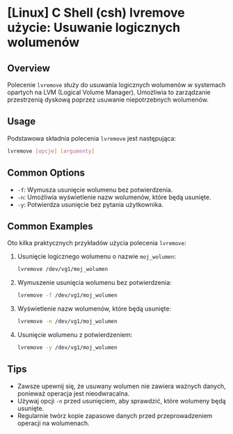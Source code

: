 # [Linux] C Shell (csh) lvremove użycie: Usuwanie logicznych wolumenów

## Overview
Polecenie `lvremove` służy do usuwania logicznych wolumenów w systemach opartych na LVM (Logical Volume Manager). Umożliwia to zarządzanie przestrzenią dyskową poprzez usuwanie niepotrzebnych wolumenów.

## Usage
Podstawowa składnia polecenia `lvremove` jest następująca:

```bash
lvremove [opcje] [argumenty]
```

## Common Options
- `-f`: Wymusza usunięcie wolumenu bez potwierdzenia.
- `-n`: Umożliwia wyświetlenie nazw wolumenów, które będą usunięte.
- `-y`: Potwierdza usunięcie bez pytania użytkownika.

## Common Examples
Oto kilka praktycznych przykładów użycia polecenia `lvremove`:

1. Usunięcie logicznego wolumenu o nazwie `moj_wolumen`:

   ```bash
   lvremove /dev/vg1/moj_wolumen
   ```

2. Wymuszenie usunięcia wolumenu bez potwierdzenia:

   ```bash
   lvremove -f /dev/vg1/moj_wolumen
   ```

3. Wyświetlenie nazw wolumenów, które będą usunięte:

   ```bash
   lvremove -n /dev/vg1/moj_wolumen
   ```

4. Usunięcie wolumenu z potwierdzeniem:

   ```bash
   lvremove -y /dev/vg1/moj_wolumen
   ```

## Tips
- Zawsze upewnij się, że usuwany wolumen nie zawiera ważnych danych, ponieważ operacja jest nieodwracalna.
- Używaj opcji `-n` przed usunięciem, aby sprawdzić, które wolumeny będą usunięte.
- Regularnie twórz kopie zapasowe danych przed przeprowadzeniem operacji na wolumenach.